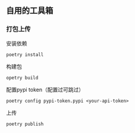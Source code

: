 ## 自用的工具箱

### 打包上传

安装依赖

`poetry install`

构建包

`opetry build`

配置pypi token（配置过可跳过）

`poetry config pypi-token.pypi <your-api-token>`

上传

`poetry publish`
